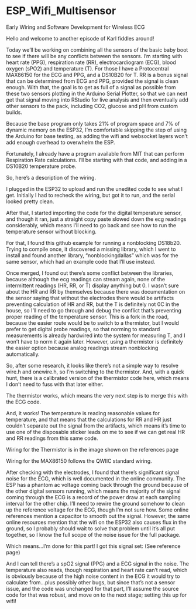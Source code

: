 # ESP_Wifi_Multisensor
Early Wiring and Software Development for Wireless ECG

Hello and welcome to another episode of Karl fiddles around!

Today we’ll be working on combining all the sensors of the basic baby boot to see if there will be any conflicts between the sensors. I’m starting with heart rate (PPG), respiration rate (RR), electrocardiogram (ECG), blood oxygen (sPO2) and temperature (T). For those I have a Protocentral MAX86150 for the ECG and PPG, and a DS10B20 for T. RR is a bonus signal that can be determined from ECG and PPG, provided the signal is clean enough. With that, the goal is to get as full of a signal as possible from these two sensors plotting in the Arduino Serial Plotter, so that we can next get that signal moving into RStudio for live analysis and then eventually add other sensors to the pack, including CO2, glucose and pH from custom builds. 

Because the base program only takes 21% of program space and 7% of dynamic memory on the ESP32, I’m comfortable skipping the step of using the Arduino for base testing, as adding the wifi and websocket layers won’t add enough overhead to overwhelm the ESP. 

Fortunately, I already have a program available from MIT that can perform Respiration Rate calculations. I’ll be starting with that code, and adding in a DS10B20 temperature probe. 

So, here’s a description of the wiring. 


I plugged in the ESP32 to upload and run the unedited code to see what I get. 
Initially I had to recheck the wiring, but got it to run, and the serial looked pretty clean. 

After that, I started importing the code for the digital temperature sensor, and though it ran, just a straight copy paste slowed down the ecg readings considerably, which means I’ll need to go back and see how to run the temperature sensor without blocking. 

For that, I found this github example for running a nonblocking DS18b20. Trying to compile once, it discovered a missing library, which I went to install and found another library, “nonblockingdallas” which was for the same sensor, which had an example code that I’ll use instead. 

Once merged, I found out there’s some conflict between the libraries, because although the ecg readings can stream again, none of the intermittent readings (HR, RR, or T) display anything but 0. I wasn’t sure about the HR and RR by themselves because there was documentation on the sensor saying that without the electrodes there would be artifacts preventing calculation of HR and RR, but the T is definitely not 0C in the house, so I’ll need to go through and debug the conflict that’s preventing proper reading of the temperature sensor. This is a fork in the road, because the easier route would be to switch to a thermistor, but I would prefer to get digital probe readings, so that norming to standard measurements is already hardwired into the system for measuring T, and I won’t have to norm it again later. However, using a thermistor is definitely the easier option because analog readings stream nonblocking automatically. 

So, after some research, it looks like there’s not a simple way to resolve wire.h and onewire.h, so I’m switching to the thermistor. And, with a quick hunt, there is a calibrated version of the thermistor code here, which means I don’t need to fuss with that later either. 

The thermistor works, which means the very next step is to merge this with the ECG code. 

And, it works! The temperature is reading reasonable values for temperature, and that means that the calculations for RR and HR just couldn’t separate out the signal from the artifacts, which means it’s time to use one of the disposable sticker leads on me to see if we can get real HR and RR readings from this same code. 

Wiring for the Thermistor is in the image shown on the references page

Wiring for the MAX86150 follows the QWIIC standard wiring. 

After checking with the electrodes, I found that there’s significant signal noise for the ECG, which is well documented in the online community. The ESP has a phantom ac voltage coming back through the ground because of the other digital sensors running, which means the majority of the signal coming through the ECG is a record of the power draw at each sampling interval for the other chip. I’ll need to rewire the ground somehow to clean up the reference voltage for the ECG, though I’m not sure how. Some online references mention a capacitor to smooth out the signal. However, the same online resources mention that the wifi on the ESP32 also causes flux in the ground, so I probably should wait to solve that problem until it’s all put together, so I know the full scope of the noise issue for the full package. 

Which means…I’m done for this part! I got this signal set: (See reference page)



And I can tell there’s a spO2 signal (PPG) and a ECG signal in the noise. The temperature also reads, though respiration and heart rate can’t read, which is obviously because of the high noise content in the ECG it would try to calculate from…plus possibly other bugs, but since that’s not a sensor issue, and the code was unchanged for that part, I’ll assume the source code for that was robust, and move on to the next stage; setting this up for wifi!
